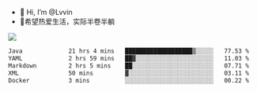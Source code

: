 - 👋 Hi, I’m @Lvvin
- 🍎希望热爱生活，实际半卷半躺
<!--
👀 I’m interested in ...
- 🌱 I’m currently learning ...
- 💞️ I’m looking to collaborate on ...
- 📫 How to reach me ...
->

<!---
Lvvin/Lvvin is a ✨ special ✨ repository because its `README.md` (this file) appears on your GitHub profile.
You can click the Preview link to take a look at your changes.

![Lvvin's GitHub stats](https://github-readme-stats.vercel.app/api?username=Lvvin&theme=default&show_icons=true&count_private=true)
--->

<a href="https://github.com/anuraghazra/github-readme-stats">
  <img align="center" src="https://github-readme-stats-lvvins-projects.vercel.app/api?username=Lvvin&theme=default&show_icons=true&count_private=true" />
</a>

<!--START_SECTION:waka-->

```txt
Java             21 hrs 4 mins   ███████████████████▒░░░░░   77.53 %
YAML             2 hrs 59 mins   ██▓░░░░░░░░░░░░░░░░░░░░░░   11.03 %
Markdown         2 hrs 5 mins    ██░░░░░░░░░░░░░░░░░░░░░░░   07.71 %
XML              50 mins         ▓░░░░░░░░░░░░░░░░░░░░░░░░   03.11 %
Docker           3 mins          ░░░░░░░░░░░░░░░░░░░░░░░░░   00.22 %
```

<!--END_SECTION:waka-->


